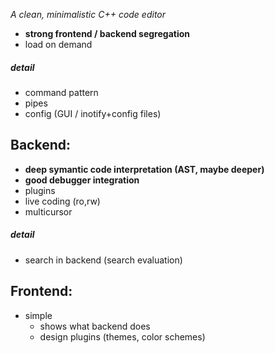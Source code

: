 _A clean, minimalistic C++ code editor_

- __strong frontend / backend segregation__
- load on demand

##### detail
- command pattern
- pipes
- config (GUI / inotify+config files)

## Backend:
- __deep symantic code interpretation (AST, maybe deeper)__
- __good debugger integration__
- plugins
- live coding (ro,rw)
- multicursor

##### detail
- search in backend (search evaluation)

## Frontend:
- simple
  - shows what backend does
  - design plugins (themes, color schemes)

